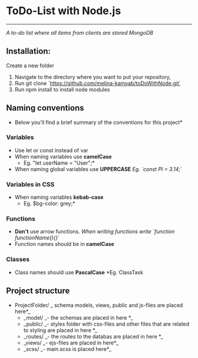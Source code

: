 # ToDo-List with Node.js

---

_A to-do list where all items from clients are stored MongoDB_

## Installation:

Create a new folder

1. Navigate to the directory where you want to put your repository,
2. Run git clone `https://github.com/melina-kamyab/toDoWithNode.git´
3. Run npm install to install node modules

## Naming conventions

- Below you'll find a brief summary of the conventions for this project\*

### Variables

- Use let or const instead of var
- When naming variables use **camelCase**
  - Eg. "let userName = "User";\*
- When naming global variables use **UPPERCASE**
  _Eg. `const PI = 3.14;´_

### Variables in CSS

- When naming variables **kebab-case**
  - Eg. \$bg-color: grey;\*

### Functions

- **Don't** use arrow functions.
  _When writing functions write `function functionName(){}´_
- Function names should be in **camelCase**

### Classes

- Class names should use **PascalCase**
  \*Eg. ClassTask

## Project structure

- ProjectFolder/ _ schema models, views, public and js-files are placed here\*_
  - _model/ _- the schemas are placed in here \*\_
  - _public/ _- styles folder with css-files and other files that are related to styling are placed in here \*\_
  - _routes/ _- the routes to the databas are placed in here \*\_
  - _views/ _- ejs-files are placed in here\*\_
  - _scss/ _- main.scss is placed here\*\_
